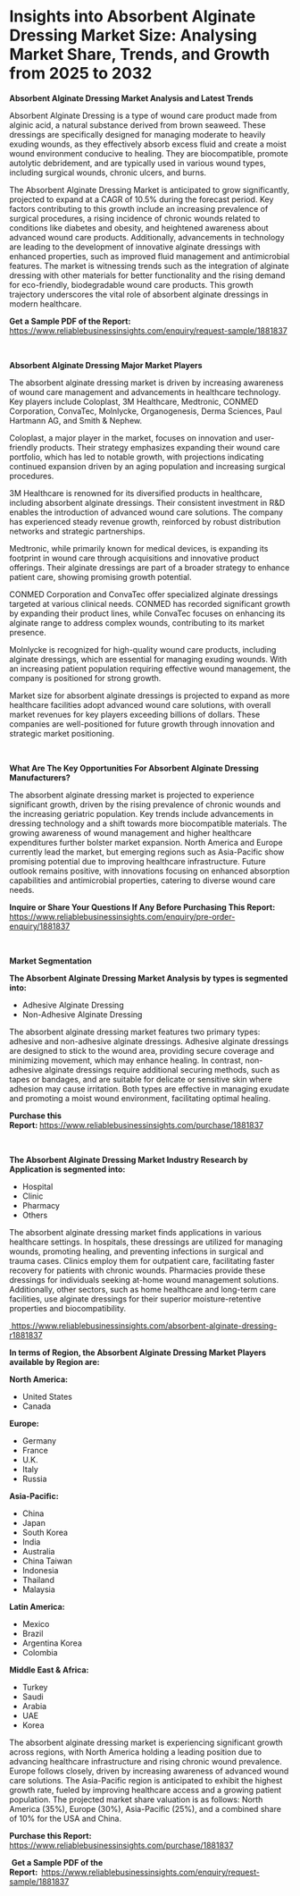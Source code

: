 <p><h1>Insights into Absorbent Alginate Dressing Market Size: Analysing Market Share, Trends, and Growth from 2025 to 2032</h1></p><p><strong>Absorbent Alginate Dressing Market Analysis and Latest Trends</strong></p>
<p><p>Absorbent Alginate Dressing is a type of wound care product made from alginic acid, a natural substance derived from brown seaweed. These dressings are specifically designed for managing moderate to heavily exuding wounds, as they effectively absorb excess fluid and create a moist wound environment conducive to healing. They are biocompatible, promote autolytic debridement, and are typically used in various wound types, including surgical wounds, chronic ulcers, and burns.</p><p>The Absorbent Alginate Dressing Market is anticipated to grow significantly, projected to expand at a CAGR of 10.5% during the forecast period. Key factors contributing to this growth include an increasing prevalence of surgical procedures, a rising incidence of chronic wounds related to conditions like diabetes and obesity, and heightened awareness about advanced wound care products. Additionally, advancements in technology are leading to the development of innovative alginate dressings with enhanced properties, such as improved fluid management and antimicrobial features. The market is witnessing trends such as the integration of alginate dressing with other materials for better functionality and the rising demand for eco-friendly, biodegradable wound care products. This growth trajectory underscores the vital role of absorbent alginate dressings in modern healthcare.</p></p>
<p><strong>Get a Sample PDF of the Report:&nbsp;</strong> <a href="https://www.reliablebusinessinsights.com/enquiry/request-sample/1881837?utm_campaign=3091&utm_medium=2&utm_source=Github&utm_content=ia&utm_term=14042025&utm_id=absorbent-alginate-dressing">https://www.reliablebusinessinsights.com/enquiry/request-sample/1881837</a></p>
<p>&nbsp;</p>
<p><strong>Absorbent Alginate Dressing Major Market Players</strong></p>
<p><p>The absorbent alginate dressing market is driven by increasing awareness of wound care management and advancements in healthcare technology. Key players include Coloplast, 3M Healthcare, Medtronic, CONMED Corporation, ConvaTec, Molnlycke, Organogenesis, Derma Sciences, Paul Hartmann AG, and Smith & Nephew. </p><p>Coloplast, a major player in the market, focuses on innovation and user-friendly products. Their strategy emphasizes expanding their wound care portfolio, which has led to notable growth, with projections indicating continued expansion driven by an aging population and increasing surgical procedures.</p><p>3M Healthcare is renowned for its diversified products in healthcare, including absorbent alginate dressings. Their consistent investment in R&D enables the introduction of advanced wound care solutions. The company has experienced steady revenue growth, reinforced by robust distribution networks and strategic partnerships.</p><p>Medtronic, while primarily known for medical devices, is expanding its footprint in wound care through acquisitions and innovative product offerings. Their alginate dressings are part of a broader strategy to enhance patient care, showing promising growth potential.</p><p>CONMED Corporation and ConvaTec offer specialized alginate dressings targeted at various clinical needs. CONMED has recorded significant growth by expanding their product lines, while ConvaTec focuses on enhancing its alginate range to address complex wounds, contributing to its market presence.</p><p>Molnlycke is recognized for high-quality wound care products, including alginate dressings, which are essential for managing exuding wounds. With an increasing patient population requiring effective wound management, the company is positioned for strong growth.</p><p>Market size for absorbent alginate dressings is projected to expand as more healthcare facilities adopt advanced wound care solutions, with overall market revenues for key players exceeding billions of dollars. These companies are well-positioned for future growth through innovation and strategic market positioning.</p></p>
<p>&nbsp;</p>
<p><strong>What Are The Key Opportunities For Absorbent Alginate Dressing Manufacturers?</strong></p>
<p><p>The absorbent alginate dressing market is projected to experience significant growth, driven by the rising prevalence of chronic wounds and the increasing geriatric population. Key trends include advancements in dressing technology and a shift towards more biocompatible materials. The growing awareness of wound management and higher healthcare expenditures further bolster market expansion. North America and Europe currently lead the market, but emerging regions such as Asia-Pacific show promising potential due to improving healthcare infrastructure. Future outlook remains positive, with innovations focusing on enhanced absorption capabilities and antimicrobial properties, catering to diverse wound care needs.</p></p>
<p><strong>Inquire or Share Your Questions If Any Before Purchasing This Report:</strong> <a href="https://www.reliablebusinessinsights.com/enquiry/pre-order-enquiry/1881837?utm_campaign=3091&utm_medium=2&utm_source=Github&utm_content=ia&utm_term=14042025&utm_id=absorbent-alginate-dressing">https://www.reliablebusinessinsights.com/enquiry/pre-order-enquiry/1881837</a></p>
<p>&nbsp;</p>
<p><strong>Market Segmentation</strong></p>
<p><strong>The Absorbent Alginate Dressing Market Analysis by types is segmented into:</strong></p>
<p><ul><li>Adhesive Alginate Dressing</li><li>Non-Adhesive Alginate Dressing</li></ul></p>
<p><p>The absorbent alginate dressing market features two primary types: adhesive and non-adhesive alginate dressings. Adhesive alginate dressings are designed to stick to the wound area, providing secure coverage and minimizing movement, which may enhance healing. In contrast, non-adhesive alginate dressings require additional securing methods, such as tapes or bandages, and are suitable for delicate or sensitive skin where adhesion may cause irritation. Both types are effective in managing exudate and promoting a moist wound environment, facilitating optimal healing.</p></p>
<p><strong>Purchase this Report:&nbsp;</strong><a href="https://www.reliablebusinessinsights.com/purchase/1881837?utm_campaign=3091&utm_medium=2&utm_source=Github&utm_content=ia&utm_term=14042025&utm_id=absorbent-alginate-dressing">https://www.reliablebusinessinsights.com/purchase/1881837</a></p>
<p>&nbsp;</p>
<p><strong>The Absorbent Alginate Dressing Market Industry Research by Application is segmented into:</strong></p>
<p><ul><li>Hospital</li><li>Clinic</li><li>Pharmacy</li><li>Others</li></ul></p>
<p><p>The absorbent alginate dressing market finds applications in various healthcare settings. In hospitals, these dressings are utilized for managing wounds, promoting healing, and preventing infections in surgical and trauma cases. Clinics employ them for outpatient care, facilitating faster recovery for patients with chronic wounds. Pharmacies provide these dressings for individuals seeking at-home wound management solutions. Additionally, other sectors, such as home healthcare and long-term care facilities, use alginate dressings for their superior moisture-retentive properties and biocompatibility.</p></p>
<p><a href="https://www.reliablebusinessinsights.com/absorbent-alginate-dressing-r1881837?utm_campaign=3091&utm_medium=2&utm_source=Github&utm_content=ia&utm_term=14042025&utm_id=absorbent-alginate-dressing">&nbsp;https://www.reliablebusinessinsights.com/absorbent-alginate-dressing-r1881837</a></p>
<p><strong>In terms of Region, the Absorbent Alginate Dressing Market Players available by Region are:</strong></p>
<p>
    <p> <strong> North America: </strong>
        <ul>
            <li>United States</li>
            <li>Canada</li>
        </ul>
        </p> 
    <p> <strong> Europe: </strong>
        <ul>
            <li>Germany</li>
            <li>France</li>
            <li>U.K.</li>
            <li>Italy</li>
            <li>Russia</li>
        </ul>
        </p> 
    <p> <strong> Asia-Pacific: </strong>
        <ul>
            <li>China</li>
            <li>Japan</li>
            <li>South Korea</li>
            <li>India</li>
            <li>Australia</li>
            <li>China Taiwan</li>
            <li>Indonesia</li>
            <li>Thailand</li>
            <li>Malaysia</li>
        </ul>
        </p> 
    <p> <strong> Latin America: </strong>
        <ul>
            <li>Mexico</li>
            <li>Brazil</li>
            <li>Argentina Korea</li>
            <li>Colombia</li>
        </ul>
        </p> 
    <p> <strong> Middle East & Africa: </strong>
        <ul>
            <li>Turkey</li>
            <li>Saudi</li>
            <li>Arabia</li>
            <li>UAE</li>
            <li>Korea</li>
        </ul>
    </p>
    </p>
<p><p>The absorbent alginate dressing market is experiencing significant growth across regions, with North America holding a leading position due to advancing healthcare infrastructure and rising chronic wound prevalence. Europe follows closely, driven by increasing awareness of advanced wound care solutions. The Asia-Pacific region is anticipated to exhibit the highest growth rate, fueled by improving healthcare access and a growing patient population. The projected market share valuation is as follows: North America (35%), Europe (30%), Asia-Pacific (25%), and a combined share of 10% for the USA and China.</p></p>
<p><strong>Purchase this Report: </strong><a href="https://www.reliablebusinessinsights.com/purchase/1881837?utm_campaign=3091&utm_medium=2&utm_source=Github&utm_content=ia&utm_term=14042025&utm_id=absorbent-alginate-dressing">https://www.reliablebusinessinsights.com/purchase/1881837</a></p>
<p>&nbsp;<strong>Get a Sample PDF of the Report:&nbsp;&nbsp;</strong><a href="https://www.reliablebusinessinsights.com/enquiry/request-sample/1881837?utm_campaign=3091&utm_medium=2&utm_source=Github&utm_content=ia&utm_term=14042025&utm_id=absorbent-alginate-dressing">https://www.reliablebusinessinsights.com/enquiry/request-sample/1881837</a></p>
<p><strong></strong></p>
<p><p></p><p></p><p></p></p>